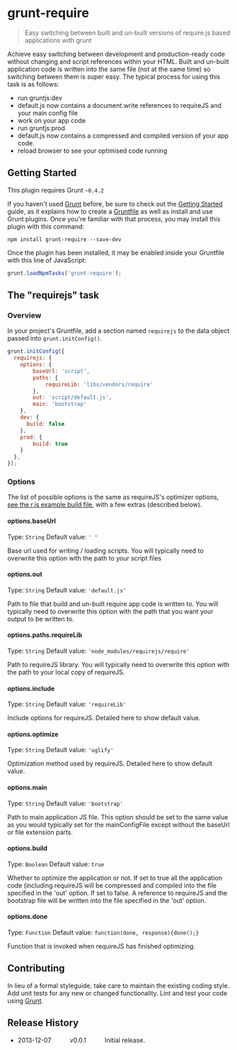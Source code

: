 # grunt-require

> Easy switching between built and un-built versions of require.js based applications with grunt

Achieve easy switching between development and production-ready code without changing and script references within your HTML. Built and un-built application code is written into the same file (not at the same time) so switching between them is super easy. The typical process for using this task is as follows:

- run gruntjs:dev
- default.js now contains a document.write references to requireJS and your main config file
- work on your app code
- run gruntjs:prod
- default.js now contains a compressed and compiled version of your app code.
- reload browser to see your optimised code running

## Getting Started
This plugin requires Grunt `~0.4.2`

If you haven't used [Grunt](http://gruntjs.com/) before, be sure to check out the [Getting Started](http://gruntjs.com/getting-started) guide, as it explains how to create a [Gruntfile](http://gruntjs.com/sample-gruntfile) as well as install and use Grunt plugins. Once you're familiar with that process, you may install this plugin with this command:

```shell
npm install grunt-require --save-dev
```

Once the plugin has been installed, it may be enabled inside your Gruntfile with this line of JavaScript:

```js
grunt.loadNpmTasks('grunt-require');
```

## The "requirejs" task

### Overview
In your project's Gruntfile, add a section named `requirejs` to the data object passed into `grunt.initConfig()`.

```js
grunt.initConfig({
  requirejs: {
    options: {
        baseUrl: 'script',
        paths: {
            requireLib: 'libs/vendors/require'
        },
        out: 'script/default.js',
        main: 'bootstrap'
    },
    dev: {
      build: false
    },
    prod: {
        build: true
    }
  },
});
```

### Options
The list of possible options is the same as requireJS's optimizer options, [see the r.js example build file](https://github.com/jrburke/r.js/blob/master/build/example.build.js), with a few extras (described below).

#### options.baseUrl
Type: `String`
Default value: `' '`

Base url used for writing / loading scripts. You will typically need to overwrite this option with the path to your script files

#### options.out
Type: `String`
Default value: `'default.js'`

Path to file that build and un-built require app code is written to. You will typically need to overwrite this option with the path that you want your output to be written to.

#### options.paths.requireLib
Type: `String`
Default value: `'node_modules/requirejs/require'`

Path to requireJS library. You will typically need to overwrite this option with the path to your local copy of requireJS.

#### options.include
Type: `String`
Default value: `'requireLib'`

Include options for requireJS. Detailed here to show default value.

#### options.optimize
Type: `String`
Default value: `'uglify'`

Optimization method used by requireJS. Detailed here to show default value.

#### options.main
Type: `String`
Default value: `'bootstrap'`

Path to main application JS file. This option should be set to the same value as you would typically set for the mainConfigFile except without the baseUrl or file extension parts.

#### options.build
Type: `Boolean`
Default value: `true`

Whether to optimize the application or not. If set to true all the application code (including requireJS will be compressed and compiled into the file specified in the 'out' option. If set to false. A reference to requireJS and the bootstrap file will be written into the file specified in the 'out' option.

#### options.done
Type: `Function`
Default value: `function(done, response){done();}`

Function that is invoked when requireJS has finished optimizing.

## Contributing
In lieu of a formal styleguide, take care to maintain the existing coding style. Add unit tests for any new or changed functionality. Lint and test your code using [Grunt](http://gruntjs.com/).

## Release History
* 2013-12-07   v0.0.1   Initial release.

